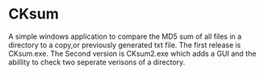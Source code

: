 # CKsum
A simple windows application to compare the MD5 sum of all files in a directory to a copy,or previously generated txt file.
The first release is CKsum.exe.
The Second version is CKsum2.exe which adds a GUI and the abillity to check two seperate verisons of a directory.

